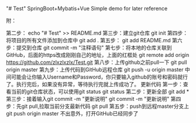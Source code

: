 "# Test" 
SpringBoot+Mybatis+Vue
Simple demo for later reference

附：

第二步：
echo "# Test" >> README.md
第三步：建立git仓库
git init
第四步：将项目的所有文件添加到仓库中
git add .
第五步：
git add README.md
第六步：提交到仓库
git commit -m "注释语句"
第七步：将本地的仓库关联到GitHub，后面的https改成刚刚自己的地址，上面的红框处
git remote add origin https://github.com/zlxzlxzlx/Test.git
第八步：上传github之前pull一下
git pull origin master
第九步：上传代码到GitHub远程仓库
git push -u origin master
中间可能会让你输入Username和Password，你只要输入github的账号和密码就行了。执行完后，如果没有异常，等待执行完就上传成功了。
更新代码
第一步：查看当前的git仓库状态，可以使用git status
git status
第二步：更新全部
git add *
第三步：接着输入git commit -m "更新说明"
git commit -m "更新说明"
第四步：先git pull,拉取当前分支最新代码
git pull
第五步：push到远程master分支上
git push origin master
不出意外，打开GitHub已经同步了